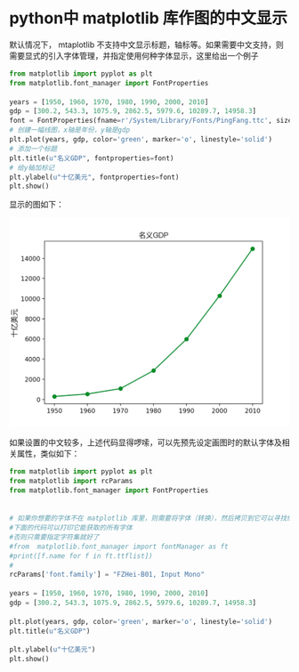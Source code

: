 # python中 matplotlib 库作图的中文显示

默认情况下， mtaplotlib 不支持中文显示标题，轴标等。如果需要中文支持，则需要显式的引入字体管理，并指定使用何种字体显示，这里给出一个例子

```python
from matplotlib import pyplot as plt
from matplotlib.font_manager import FontProperties

years = [1950, 1960, 1970, 1980, 1990, 2000, 2010]
gdp = [300.2, 543.3, 1075.9, 2862.5, 5979.6, 10289.7, 14958.3] 
font = FontProperties(fname=r'/System/Library/Fonts/PingFang.ttc', size=12)
# 创建一幅线图，x轴是年份，y轴是gdp
plt.plot(years, gdp, color='green', marker='o', linestyle='solid') 
# 添加一个标题
plt.title(u"名义GDP", fontproperties=font)
# 给y轴加标记 
plt.ylabel(u"十亿美元", fontproperties=font)
plt.show()
```

显示的图如下：

![image](images/6DA939AB14548909F835031BE0E864FA.jpg)

如果设置的中文较多，上述代码显得啰嗦，可以先预先设定画图时的默认字体及相关属性，类似如下：

```python
from matplotlib import pyplot as plt
from matplotlib import rcParams
from matplotlib.font_manager import FontProperties


# 如果你想要的字体不在 matplotlib 库里，则需要将字体（转换），然后拷贝到它可以寻找他的位置，
#下面的代码可以打印它能获取的所有字体
#否则只需要指定字符集就好了
#from  matplotlib.font_manager import fontManager as ft
#print([f.name for f in ft.ttflist])
#
rcParams['font.family'] = "FZHei-B01, Input Mono"

years = [1950, 1960, 1970, 1980, 1990, 2000, 2010]
gdp = [300.2, 543.3, 1075.9, 2862.5, 5979.6, 10289.7, 14958.3] 

plt.plot(years, gdp, color='green', marker='o', linestyle='solid') 
plt.title(u"名义GDP")

plt.ylabel(u"十亿美元")
plt.show()
```